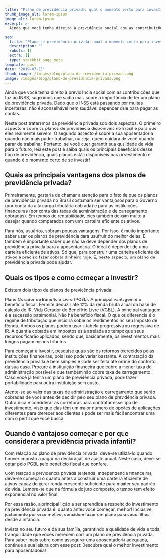 ```yaml
---
title: "Plano de previdência privada: qual o momento certo para investir?"
thumb_image_alt: lorem-ipsum
image_alt: lorem-ipsum
excerpt: >-
  Ainda que você tenha direito à previdência social com as contribuições que faz ao INSS, sugerimos que saiba mais sobre a importância de ter um plano de previdência privada. Dado que o INSS está passando por muitas incertezas, não é aconselhável nem saudável depender dele para pagar as contas.

seo:
  title: "Plano de previdência privada: qual o momento certo para investir?"
  description: ""
  robots: []
  extra: []
  type: stackbit_page_meta
template: post
date: "2019-07-15"
thumb_image: /images/blog/plano-de-previdencia-privada.png
image: /images/blog/plano-de-previdencia-privada.png
---
```


Ainda que você tenha direito à previdência social com as contribuições que faz ao INSS, sugerimos que saiba mais sobre a importância de ter um plano de previdência privada. Dado que o INSS está passando por muitas incertezas, não é aconselhável nem saudável depender dele para pagar as contas.

Neste post trataremos da previdência privada sob dois aspectos. O primeiro aspecto é sobre os planos de previdência disponíveis no Brasil e para que eles realmente servem. O segundo aspecto é sobre a sua aposentadoria quando não mais puder trabalhar, ou seja, quem cuidará de você quando parar de trabalhar. Portanto, se você quer garantir sua qualidade de vida para o futuro, leia este post e saiba quais os principais benefícios desse tipo de previdência, quais planos estão disponíveis para investimento e quando é o momento certo de se investir!

## Quais as principais vantagens dos planos de previdência privada?

Primeiramente, gostaria de chamar a atenção para o fato de que os planos de previdência privada no Brasil costumam ser vantajosos para o Governo (por conta da alta carga tributária cobrada) e para as instituições financeiras (por conta das taxas de administração e de carregamento cobradas). Em termos de rentabilidade, eles também deixam muito a desejar quando comparados com uma carteira eficiente de ativos.

Para nós, usuários, sobram poucas vantagens. Por isso, é muito importante saber usar os planos de previdência para usufruir do melhor delas. E também é importante saber que não se deve depender dos planos de previdência privada para a aposentadoria. O ideal é depender de uma carteira eficiente de ativos. Só que, para construir uma carteira eficiente de ativos é preciso fazer sobrar dinheiro hoje. E, neste aspecto, um plano de previdência privada pode ajudar.

## Quais os tipos e como começar a investir?

Existem dois tipos de planos de previdência privada:

Plano Gerador de Benefício Livre (PGBL). A principal vantagem é o benefício fiscal. Permite deduzir até 12% da renda bruta anual da base de cálculo do IR.
Vida Gerador de Benefício Livre (VGBL). A principal vantagem é a sucessão patrimonial. Não há benefício fiscal.
O que os diferencia é o regime de tributação que incidirá sobre os rendimentos no seu Imposto de Renda. Ambos os planos podem usar a tabela progressiva ou regressiva de IR. A quantia cobrada em impostos está atrelada ao tempo que seus recursos ficarão aplicados, sendo que, basicamente, os investimentos mais longos pagam menos tributos.

Para começar a investir, pesquise quais são os retornos oferecidos pelas instituições financeiras, pois isso pode variar bastante. A contratação da previdência privada é bem simples e pode ser feita até online do conforto da sua casa. Procure a instituição financeira que cobre a menor taxa de administração possível e que também não cobre taxa de carregamento. Caso você já tenha um plano de previdência privada, pode fazer portabilidade para outra instituição sem custo.

Atente-se ao valor das taxas de administração e carregamento que serão cobradas de você antes de decidir pelo seu plano de previdência privada. Outra dica é considerar as corretoras para contratar esse tipo de investimento, visto que elas têm um maior número de opções de aplicações diferentes para oferecer aos clientes e pode ser mais fácil encontrar uma com o perfil que você busca.

## Quando é vantajoso começar e por que considerar a previdência privada infantil?

Com relação ao plano de previdência privada, deve-se utilizá-lo quando houver imposto a pagar na declaração de ajuste anual. Neste caso, deve-se optar pelo PGBL pelo benefício fiscal que confere.

Com relação à previdência privada (entenda, independência financeira), deve-se começar o quanto antes a construir uma carteira eficiente de ativos capaz de gerar renda crescente suficiente para manter seu padrão de vida. Lembre-se que na fórmula do juro composto, o tempo tem efeito exponencial no valor final.

Por essa razão, a principal lição a ser aprendida a respeito do investimento na previdência privada é: quanto antes você começar, melhor! Inclusive, justamente por esse motivo, considere fazer um plano para seus filhos desde a infância.

Invista no seu futuro e da sua família, garantindo a qualidade de vida e toda tranquilidade que vocês merecem com um plano de previdência privada. Para saber mais sobre como assegurar uma aposentadoria adequada, continue a sua leitura com esse post: Descubra qual o melhor investimento para aposentadoria!
